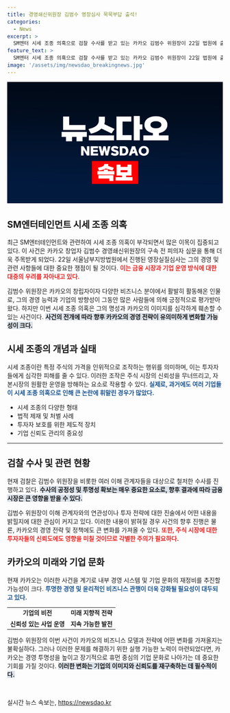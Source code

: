 ```yaml
---
title: 경영쇄신위원장 김범수 영장심사 묵묵부답 출석!
categories:
  - News
excerpt: >
  SM엔터 시세 조종 의혹으로 검찰 수사를 받고 있는 카카오 김범수 위원장이 22일 법원에 출석했습니다. 그가 밝힐 진실은? 클릭必!
feature_text: >
  SM엔터 시세 조종 의혹으로 검찰 수사를 받고 있는 카카오 김범수 위원장이 22일 법원에 출석했습니다. 그가 밝힐 진실은? 클릭必!
image: '/assets/img/newsdao_breakingnews.jpg'
---
```


<p><img src="/assets/img/newsdao_breakingnews.jpg" alt="bookingtag 속보" /></p>

<h2 data-ke-size="size26">SM엔터테인먼트 시세 조종 의혹</h2>

<p data-ke-size="size16">최근 SM엔터테인먼트와 관련하여 시세 조종 의혹이 부각되면서 많은 이목이 집중되고 있다. 이 사건은 카카오 창업자 김범수 경영쇄신위원장의 구속 전 피의자 심문을 통해 더욱 주목받게 되었다. 22일 서울남부지방법원에서 진행된 영장실질심사는 그의 경영 및 관련 사항들에 대한 중요한 쟁점이 될 것이다. <b><span style="color: #ee2323;">이는 금융 시장과 기업 운영 방식에 대한 대중의 우려를 자아내고 있다.</span></b></p>

<p data-ke-size="size16">김범수 위원장은 카카오의 창립자이자 다양한 비즈니스 분야에서 활발히 활동해온 인물로, 그의 경영 능력과 기업의 방향성이 그동안 많은 사람들에 의해 긍정적으로 평가받아왔다. 하지만 이번 시세 조종 의혹은 그의 명성과 카카오의 이미지를 심각하게 훼손할 수 있는 사건이다. <b><span style="background-color: #21538527;">사건의 전개에 따라 향후 카카오의 경영 전략이 유의미하게 변화할 가능성이 크다.</span></b></p>

<h2 data-ke-size="size26">시세 조종의 개념과 실태</h2>

<p data-ke-size="size16">시세 조종이란 특정 주식의 가격을 인위적으로 조작하는 행위를 의미하며, 이는 투자자들에게 심각한 피해를 줄 수 있다. 이러한 조작은 주식 시장의 신뢰성을 무너뜨리고, 자본시장의 원활한 운영을 방해하는 요소로 작용할 수 있다. <b><span style="color: #1a5490;">실제로, 과거에도 여러 기업들이 시세 조종 의혹으로 인해 큰 논란에 휘말린 경우가 많았다.</span></b></p>

<ul>
<li>시세 조종의 다양한 형태</li>
<li>법적 제재 및 처벌 사례</li>
<li>투자자 보호를 위한 제도적 장치</li>
<li>기업 신뢰도 관리의 중요성</li>
</ul>

<hr>

<h2 data-ke-size="size26">검찰 수사 및 관련 현황</h2>

<p data-ke-size="size16">현재 검찰은 김범수 위원장을 비롯한 여러 이해 관계자들을 대상으로 철저한 수사를 진행하고 있다. <b><span style="background-color: #21538527;">수사의 공정성 및 투명성 확보는 매우 중요한 요소로, 향후 결과에 따라 금융 시장은 큰 영향을 받을 수 있다.</span></b></p>

<p data-ke-size="size16">김범수 위원장이 이해 관계자와의 연관성이나 투자 전략에 대한 진술에서 어떤 내용을 밝힐지에 대한 관심이 커지고 있다. 이러한 내용이 밝혀질 경우 사건의 향후 진행은 물론, 카카오의 경영 전략 및 정책에도 큰 변화를 가져올 수 있다. <b><span style="color: #ee2323;">또한, 주식 시장에 대한 투자자들의 신뢰도에도 영향을 미칠 것이므로 각별한 주의가 필요하다.</span></b></p>

<h2 data-ke-size="size26">카카오의 미래와 기업 문화</h2>

<p data-ke-size="size16">현재 카카오는 이러한 사건을 계기로 내부 경영 시스템 및 기업 문화의 재정비를 추진할 가능성이 크다. <b><span style="color: #1a5490;">투명한 경영 및 윤리적인 비즈니스 관행이 더욱 강화될 필요성이 대두되고 있다.</span></b></p>

<table>
<tr>
<td style="text-align: center; height: 17px;"><b>기업의 비전</b></td>
<td style="text-align: center; height: 17px;"><b>미래 지향적 전략</b></td>
</tr>
<tr>
<td style="text-align: center; height: 17px;"><b>신뢰성 있는 사업 운영</b></td>
<td style="text-align: center; height: 17px;"><b>지속 가능한 발전</b></td>
</tr>
</table>

<p data-ke-size="size16">김범수 위원장의 이번 사건이 카카오의 비즈니스 모델과 전략에 어떤 변화를 가져올지는 불확실하다. 그러나 이러한 문제를 해결하기 위한 실행 가능한 노력이 마련되었다면, 카카오는 경영 투명성을 높이고 장기적으로 휴먼 중심의 기업 문화로 나아가는 데 중요한 기회를 가질 것이다. <b><span style="background-color: #21538527;">이러한 변화는 기업의 이미지와 신뢰도를 재구축하는 데 필수적이다.</span></b></p>

<p data-ke-size="size16">&nbsp;</p>
실시간 뉴스 속보는, <a href="https://newsdao.kr" rel="dofollow">https://newsdao.kr</a>


